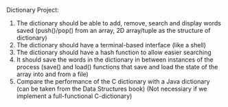 
Dictionary Project:

1. The dictionary should be able to add, remove, search and display words saved  (push()/pop() from an array, 2D array/tuple as the structure of dictionary)
2. The dictionary should have a terminal-based interface (like a shell)
3. The dictionary should have a hash function to allow easier searching
4. It should save the words in the dictionary in between instances of the process (save() and load() functions that save and load the state of the array into and from a file)
5. Compare the performance of the C dictionary with a Java dictionary (can be taken from the Data Structures book) (Not necessiary if we implement a full-functional C-dictionary)
